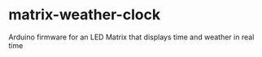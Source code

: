 # matrix-weather-clock
Arduino firmware for an LED Matrix that displays time and weather in real time
